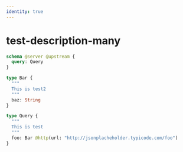 ```yaml
---
identity: true
---
```


# test-description-many

```graphql @schema
schema @server @upstream {
  query: Query
}

type Bar {
  """
  This is test2
  """
  baz: String
}

type Query {
  """
  This is test
  """
  foo: Bar @http(url: "http://jsonplacheholder.typicode.com/foo")
}
```
